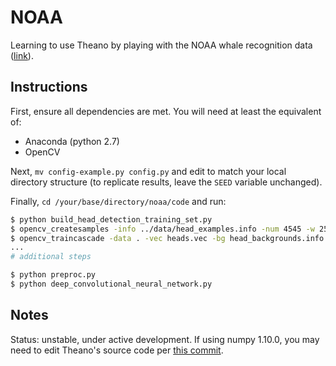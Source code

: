 # NOAA

Learning to use Theano by playing with the NOAA whale recognition data ([link](https://www.kaggle.com/c/noaa-right-whale-recognition)).

## Instructions

First, ensure all dependencies are met.  You will need at least the equivalent of:

- Anaconda (python 2.7)
- OpenCV

Next, `mv config-example.py config.py` and edit to match your local directory structure (to replicate results, leave the `SEED` variable unchanged).

Finally, `cd /your/base/directory/noaa/code` and run:

```bash
$ python build_head_detection_training_set.py
$ opencv_createsamples -info ../data/head_examples.info -num 4545 -w 256 -h 256 -vec heads.vec
$ opencv_traincascade -data . -vec heads.vec -bg head_backgrounds.info -numPos 4545 -numNeg 36360 -numStages 2 -w 256 -h 256 -featureType HAAR
...
# additional steps

$ python preproc.py
$ python deep_convolutional_neural_network.py
```

## Notes

Status: unstable, under active development.
If using numpy 1.10.0, you may need to edit Theano's source code per [this commit](https://github.com/Theano/Theano/commit/bdcb752aa9abcaf8a7fb1e8e56d981e9bc151058).
